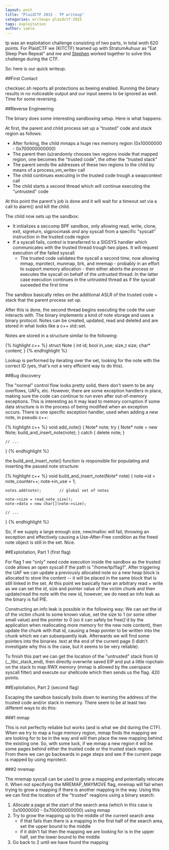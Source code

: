 ```yaml
---
layout: post
title: "PlaidCTF 2015 - TP writeup"
categories: writeups plaidctf-2015
tags: exploitation
author: saelo
---
```


tp was an exploitation challenge consisting of two parts, in total woth 620 points. For PlaidCTF we (KITCTF) teamed up with StratumAuhuur as "Eat Sleep Pwn Repeat" and me and [Stephen](https://twitter.com/_tsuro) worked together to solve this challenge during the CTF.

So: here is our quick writeup.

##First Contact

checksec.sh reports all protections as beeing enabled. Running the binary results in no noticeable output and our input seems to be ignored as well. Time for some reversing.

##Reverse Engineering

The binary does some interesting sandboxing setup. Here is what happens:

At first, the parent and child process set up a "trusted" code and stack region as follows:

- After forking, the child mmaps a huge rwx memory region (0x10000000 - 0x700000000000)
- The parent then (u)randomly chooses two regions inside that mapped region, one becomes the "trusted code", the other the "trusted stack"
- The parent sends the addresses of these two regions to the child by means of a process\_vm\_writev call
- The child continues executing in the trusted code trough a swapcontext call
- The child starts a second thread which will continue executing the "untrusted" code

At this point the parent's job is done and it will wait for a timeout set via a call to alarm() and kill the child.

The child now sets up the sandbox:

- It initializes a seccomp BPF sandbox, only allowing read, write, clone, exit, sigreturn, sigprocmask _and_ any syscall from a specific "syscall" instruction in the trusted code region
- If a syscall fails, control is transferred to a SIGSYS handler which communicates with the trusted thread trough two pipes. It will request execution of the failed syscall
    - The trusted code validates the syscall a second time, now allowing mmap, mprotect, munmap, brk, and mremap - probably in an effort to support memory allocation - then either aborts the process or executes the syscall on behalf of the untrusted thread. In the latter case execution continues in the untrusted thread as if the syscall suceeded the first time

The sandbox basically relies on the additional ASLR of the trusted code + stack that the parent process set up.

After this is done, the second thread begins executing the code the user interacts with. The binary implements a kind of note storage and uses a binary protocol. Notes can be created, updated, read and deleted and are stored in what looks like a c++ std::set.

Notes are stored in a structure similar to the following:

{% highlight c++ %}
struct Note {
  int id;
  bool in_use;
  size_t size;
  char* content;
} 
{% endhighlight %}

Lookup is performed by iterating over the set, looking for the note with the correct ID (yes, that's not a very efficient way to do this).

##Bug discovery

The "normal" control flow looks pretty solid, there don't seem to be any overflows, UAFs, etc. However, there are some exception handlers in place, making sure the code can continue to run even after out-of-memory exceptions. This is interesting as it may lead to memory corruption if some data structure is in the process of being modified when an exception occurs. There is one specific exception handler, used when adding a new note, in pseudo c++:

{% highlight c++ %}
void add_note()
{
    Note* note;
    try {
        Note* note = new Note;
        build_and_insert_note(note);
    } catch {
        delete note;
    }

    // ...
}
{% endhighlight %}

the build_and_insert_note() function is responsible for populating and inserting the passed note structure:

{% highlight c++ %}
void build_and_insert_note(Note* note)
{
    note->id = note_counter++;
    note->in_use = 1;
    
    notes.add(note);        // global set of notes

    note->size = read_note_size();
    note->data = new char[](note->size);

    // ...
}
{% endhighlight %}

So, if we supply a large enough size, new/malloc will fail, throwing an exception and effectively causing a Use-After-Free condition as the freed note object is still in the set. Nice.
     

##Exploitation, Part 1 (first flag)

For flag 1 we "only" need code execution inside the sandbox as the trusted code allows an open syscall if the path is "/home/tp/flag1".
After triggering the UAF we can update a previously allocated note so a new heap block is allocated to store the content -- it will be placed in the same block that is still linked in the set. At this point we basically have an arbitrary read + write as we can set the id, size and pointer value of the victim chunk and then update/read the note with the new id, however, we do need an info leak as the binary is full PIE.

Constructing an info leak is possible in the following way:
We can set the id of the victim chunk to some known value, set the size to 1 (or some other small value) and the pointer to 0 (so it can safely be free()'d by the application when reallocating more memory for the new note content), then update the chunk with that id, causing a heap pointer to be written into the chunk which we can subsequently leak. Afterwards we will find some pointers into the binaries .text at the end of the current page (I didn't investigate why this is the case, but it seems to be very reliable).

To finish this part we can get the location of the "untrusted" stack from ld (\_\_libc\_stack\_end), then directly overwrite saved EIP and put a little ropchain on the stack to map RWX memory (mmap is allowed by the userspace syscall filter) and execute our shellcode which then sends us the flag. 420 points.

##Exploitation, Part 2 (second flag)

Escaping the sandbox basically boils down to learning the address of the trusted code and/or stack in memory. There seem to be at least two different ways to do this:

###1 mmap

This is not perfectly reliable but works (and is what we did during the CTF). When we try to map a huge memory region, mmap finds the mapping we are looking for to be in the way and will then place the new mapping behind the existing one. So, with some luck, if we mmap a new region it will be some pages behind either the trusted code or the trusted stack region. From there we can go backwards in page steps and see if the current page is mapped by using mprotect.

###2 mremap

The mremap syscall can be used to grow a mapping and potentially relocate it. When not specifying the MREMAP_MAYMOVE flag, mremap will fail when trying to grow a mapping if there is another mapping in the way. Using this we can find the location of the "trusted" reagions using a binary search:

1. Allocate a page at the start of the search area (which in this case is 0x10000000 - 0x700000000000) using mmap
2. Try to grow the mapping up to the middle of the current search area
    - if that fails than there is a mapping in the first half of the search area, set the upper bound to the middle
    - if it didn't fail then the mapping we are looking for is in the upper half, set the lower bound to the middle
3. Go back to 2 until we have found the mapping
